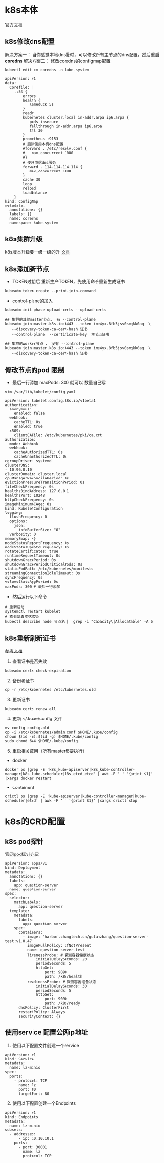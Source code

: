 # k8s本体
[官方文档](https://kubernetes.io/zh-cn/docs/home/)
## k8s修改dns配置
解决方案一：
当你感觉本地dns慢时，可以修改所有主节点的dns配置，然后重启**coredns**
解决方案二：
修改coredns的configmap配置
```
kubectl edit cm coredns -n kube-system
```

```
apiVersion: v1
data:
  Corefile: |
    .:53 {
        errors
        health {
           lameduck 5s
        }
        ready
        kubernetes cluster.local in-addr.arpa ip6.arpa {
           pods insecure
           fallthrough in-addr.arpa ip6.arpa
           ttl 30
        }
        prometheus :9153
        # 删除使用本机dns配置
        #forward . /etc/resolv.conf {
        #   max_concurrent 1000
        #}
        # 使用电信dns服务
        forward . 114.114.114.114 {
           max_concurrent 1000
        }
        cache 30
        loop
        reload
        loadbalance
    }
kind: ConfigMap
metadata:
  annotations: {}
  labels: {}
  name: coredns
  namespace: kube-system
```
## k8s集群升级

k8s版本升级要一级一级的升 [文档](https://kubernetes.io/zh-cn/docs/reference/setup-tools/kubeadm/kubeadm-upgrade/)
## k8s添加新节点
* TOKEN过期后 重新生产TOKEN，先使用命令重新生成证书
```
kubeadm token create --print-join-command
```
* control-plane的加入
```
kubeadm init phase upload-certs --upload-certs

## 集群的其他master节点， 有 --control-plane
kubeadm join master.k8s.io:6443 --token ime4yx.8fb5jsv0smqkk0aq  \
   --discovery-token-ca-cert-hash 证书
   --control-plane  --certificate-key  主节点证书
  
## 集群的worker节点 ， 没有 --control-plane
kubeadm join master.k8s.io:6443 --token ime4yx.8fb5jsv0smqkk0aq  \
   --discovery-token-ca-cert-hash 证书
```
## 修改节点的pod 限制
* 最后一行添加 maxPods: 300 就可以 数量自己写
```
vim /var/lib/kubelet/config.yaml

apiVersion: kubelet.config.k8s.io/v1beta1
authentication:
  anonymous:
	enabled: false
  webhook:
	cacheTTL: 0s
	enabled: true
  x509:
	clientCAFile: /etc/kubernetes/pki/ca.crt
authorization:
  mode: Webhook
  webhook:
	cacheAuthorizedTTL: 0s
	cacheUnauthorizedTTL: 0s
cgroupDriver: systemd
clusterDNS:
- 10.96.0.10
clusterDomain: cluster.local
cpuManagerReconcilePeriod: 0s
evictionPressureTransitionPeriod: 0s
fileCheckFrequency: 0s
healthzBindAddress: 127.0.0.1
healthzPort: 10248
httpCheckFrequency: 0s
imageMinimumGCAge: 0s
kind: KubeletConfiguration
logging:
  flushFrequency: 0
  options:
	json:
	  infoBufferSize: "0"
  verbosity: 0
memorySwap: {}
nodeStatusReportFrequency: 0s
nodeStatusUpdateFrequency: 0s
rotateCertificates: true
runtimeRequestTimeout: 0s
shutdownGracePeriod: 0s
shutdownGracePeriodCriticalPods: 0s
staticPodPath: /etc/kubernetes/manifests
streamingConnectionIdleTimeout: 0s
syncFrequency: 0s
volumeStatsAggPeriod: 0s
maxPods: 300 # 最后一行添加
```
* 然后运行以下命令
```
# 重新启动
systemctl restart kubelet
# 查看是否修改成功
kubectl describe node 节点名 |  grep -i "Capacity\|Allocatable" -A 6
```
## k8s重新刷新证书
[参考文档](https://kubernetes.io/zh-cn/docs/reference/setup-tools/kubeadm/kubeadm-upgrade/)
1. 查看证书是否失效
```
kubeadm certs check-expiration
```
2. 备份老证书
```
cp -r /etc/kubernetes /etc/kubernetes.old 
```
3. 更新证书
```
kubeadm certs renew all
```
4. 更新 ~/.kube/config 文件
```
mv config config.old
cp -i /etc/kubernetes/admin.conf $HOME/.kube/config
chown $(id -u):$(id -g) $HOME/.kube/config
sudo chmod 644 $HOME/.kube/config
```
5. 重启相关应用（所有master都要执行）
- docker
```
docker ps |grep -E 'k8s_kube-apiserver|k8s_kube-controller-manager|k8s_kube-scheduler|k8s_etcd_etcd' | awk -F ' ' '{print $1}' |xargs docker restart
```
- containerd

```
crictl ps |grep -E 'kube-apiserver|kube-controller-manager|kube-scheduler|etcd' | awk -F ' ' '{print $1}' |xargs crictl stop
```
# k8s的CRD配置
## k8s pod探针
[官网pod探针介绍](https://kubernetes.io/zh-cn/docs/tasks/configure-pod-container/configure-liveness-readiness-startup-probes/)
```
apiVersion: apps/v1
kind: Deployment
metadata:
  annotations: {}
  labels:
    app: question-server
  name: question-server
spec:
  selector:
    matchLabels:
      app: question-server
  template:
    metadata:
      labels:
        app: question-server
    spec:
      containers:
        - image: 'harbor.changtech.cn/gutanzhang/question-server-test:v1.0.47'
          imagePullPolicy: IfNotPresent
          name: question-server-test
          livenessProbe: # 探测容器健康状态
              initialDelaySeconds: 20
              periodSeconds: 5
              httpGet:
                  port: 9090
                  path: /k8s/health
          readinessProbe: # 探测容器准备状态
              initialDelaySeconds: 30
              periodSeconds: 5
              httpGet:
                  port: 9090
                  path: /k8s/ready
      dnsPolicy: ClusterFirst
      restartPolicy: Always
      securityContext: {}
```
## 使用service 配置公网ip地址
1. 使用以下配置文件创建一个service
```
apiVersion: v1
kind: Service
metadata:
  name: lz-minio
spec:
  ports:
    - protocol: TCP
      name: lz
      port: 80
      targetPort: 80
```
2. 使用以下配置创建一个Endpoints
```
apiVersion: v1
kind: Endpoints
metadata:
  name: lz-minio
subsets:
  - addresses:
      - ip: 10.10.10.1
    ports:
      - port: 30001
        name: lz
        protocol: TCP
```